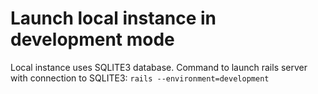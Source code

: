 # Launch local instance in development mode
Local instance uses SQLITE3 database.
Command to launch rails server with connection to SQLITE3: `rails --environment=development`

